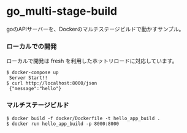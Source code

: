 # go_multi-stage-build
goのAPIサーバーを、Dockerのマルチステージビルドで動かすサンプル。  

### ローカルでの開発
ローカルで開発は fresh を利用したホットリロードに対応しています。
```
$ docker-compose up
 Server Start!!
$ curl http://localhost:8000/json
 {"message":"hello"}
```

### マルチステージビルド
```
$ docker build -f docker/Dockerfile -t hello_app_build .
$ docker run hello_app_build -p 8000:8000
```

